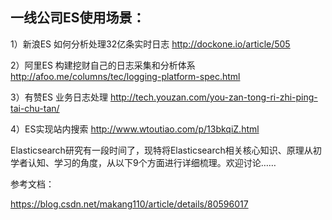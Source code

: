 ## 一线公司ES使用场景：

1）新浪ES 如何分析处理32亿条实时日志 http://dockone.io/article/505 

2）阿里ES 构建挖财自己的日志采集和分析体系 http://afoo.me/columns/tec/logging-platform-spec.html 

3）有赞ES 业务日志处理 http://tech.youzan.com/you-zan-tong-ri-zhi-ping-tai-chu-tan/ 

4）ES实现站内搜索 http://www.wtoutiao.com/p/13bkqiZ.html



Elasticsearch研究有一段时间了，现特将Elasticsearch相关核心知识、原理从初学者认知、学习的角度，从以下9个方面进行详细梳理。欢迎讨论……


参考文档：

https://blog.csdn.net/makang110/article/details/80596017
